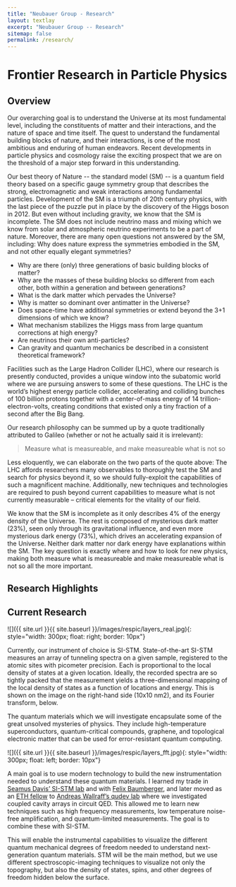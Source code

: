 ```yaml
---
title: "Neubauer Group - Research"
layout: textlay
excerpt: "Neubauer Group -- Research"
sitemap: false
permalink: /research/
---
```


# Frontier Research in Particle Physics

## Overview

Our overarching goal is to understand the Universe at its most fundamental level, including the constituents of matter and their interactions, and the nature of space and time itself. The quest to understand the fundamental building blocks of nature, and their interactions, is one of the most ambitious and enduring of human endeavors. Recent developments in particle physics and cosmology raise the exciting prospect that we are on the threshold of a major step forward in this understanding.

Our best theory of Nature -- the standard model (SM) --  is a quantum field theory based on a specific gauge symmetry group that describes the strong, electromagnetic and weak interactions among fundamental particles. Development of the SM is a triumph of 20th century physics, with the last piece of the puzzle put in place by the discovery of the Higgs boson in 2012. But even without including gravity, we know that the SM is incomplete. The SM does not include neutrino mass and mixing which we know from solar and atmospheric neutrino experiments to be a part of nature. Moreover, there are many open questions not answered by the SM, including: Why does nature express the symmetries embodied in the SM, and not other equally elegant symmetries?

* Why are there (only) three generations of basic building blocks of matter?
* Why are the masses of these building blocks so different from each other, both within a generation and between generations?
* What is the dark matter which pervades the Universe?
* Why is matter so dominant over antimatter in the Universe?
* Does space-time have additional symmetries or extend beyond the 3+1 dimensions of which we know?
* What mechanism stabilizes the Higgs mass from large quantum corrections at high energy?
* Are neutrinos their own anti-particles?
* Can gravity and quantum mechanics be described in a consistent theoretical framework?

Facilities such as the Large Hadron Collider (LHC), where our research is presently conducted, provides a unique window into the subatomic world where we are pursuing answers to some of these questions. The LHC is the world’s highest energy particle collider, accelerating and colliding bunches of 100 billion protons together with a center-of-mass energy of 14 trillion- electron-volts, creating conditions that existed only a tiny fraction of a second after the Big Bang.

Our research philosophy can be summed up by a quote traditionally attributed to Galileo (whether or not he actually said it is irrelevant):

> Measure what is measureable, and make measureable what is not so

Less eloquently, we can elaborate on the two parts of the quote above: The LHC affords researchers many observables to thoroughly test the SM and search for physics beyond it, so we should fully-exploit the capabilities of such a magnificent machine. Additionally, new techniques and technologies are required to push beyond current capabilities to measure what is not currently measurable – critical elements for the vitality of our field.

We know that the SM is incomplete as it only describes 4% of the energy density of the Universe. The rest is composed of mysterious dark matter (23%), seen only through its gravitational influence, and even more mysterious dark energy (73%), which drives an accelerating expansion of the Universe. Neither dark matter nor dark energy have explanations within the SM. The key question is exactly where and how to look for new physics, making both measure what is measureable and make measureable what is not so all the more important.

## Research Highlights

## Current Research

![]({{ site.url }}{{ site.baseurl }}/images/respic/layers_real.jpg){: style="width: 300px; float: right; border: 10px"}

Currently, our instrument of choice  is SI-STM.  State-of-the-art SI-STM measures an array of tunneling spectra on a given sample, registered to the atomic sites with picometer precision. Each is proportional to the local density of states at a given location. Ideally, the recorded spectra are so tightly packed that the measurement yields a three-dimensional mapping of the local density of states as a function of locations and energy. This is shown on the image on the right-hand side (10x10 nm2), and its Fourier transform, below.

The quantum materials which we will investigate encapsulate some of the great unsolved mysteries of physics. They include high-temperature superconductors, quantum-critical compounds, graphene, and topological electronic matter that can be used for error-resistant quantum computing.

![]({{ site.url }}{{ site.baseurl }}/images/respic/layers_fft.jpg){: style="width: 300px; float: left; border: 10px"}

A main goal is to use modern technology to build the new instrumentation needed to understand these quantum materials. I learned my trade in [Seamus Davis’ SI-STM lab](http://davisgroup.lassp.cornell.edu/) and with [Felix Baumberger](http://dpmc.unige.ch/gr_baumberger/index.html), and later moved as an [ETH fellow](http://www.ethfellows.ethz.ch/) to [Andreas Wallraff’s qudev lab](http://www.qudev.ethz.ch/) where we investigated coupled cavity arrays in circuit QED. This allowed me to learn new techniques such as high frequency measurements, low temperature noise-free amplification, and quantum-limited measurements. The goal is to combine these with SI-STM.

This will enable the instrumental capabilities to visualize the different quantum mechanical degrees of freedom needed to understand next-generation quantum materials. STM will be the main method, but we use different spectroscopic-imaging techniques to visualize not only the topography, but also the density of states, spins, and other degrees of freedom hidden below the surface.
